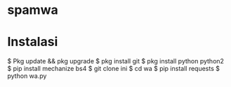 # spamwa
# Instalasi
  $ Pkg update && pkg upgrade
  $ pkg install git
  $ pkg install python python2
  $ pip install mechanize bs4
  $ git clone ini
  $ cd wa
  $ pip install requests
  $ python wa.py
